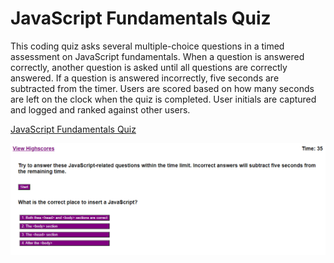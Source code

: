# JavaScript Fundamentals Quiz

This coding quiz asks several multiple-choice questions in a timed assessment on JavaScript fundamentals. When a question is answered correctly, another question is asked until all questions are correctly answered. If a question is answered incorrectly, five seconds are subtracted from the timer. Users are scored based on how many seconds are left on the clock when the quiz is completed. User initials are captured and logged and ranked against other users.

[JavaScript Fundamentals Quiz](https://matthale11.github.io/code-quiz/)

![Code Quiz Screenshot](/assets/screenshot.png)